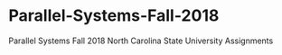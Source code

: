 # Parallel-Systems-Fall-2018
Parallel Systems Fall 2018 North Carolina State University Assignments
